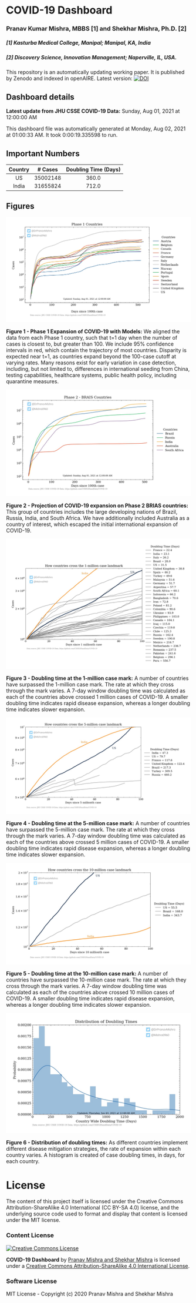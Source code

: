 
COVID-19 Dashboard
==================
  
### Pranav Kumar Mishra, MBBS [1] and Shekhar Mishra, Ph.D. [2]  
##### [1] Kasturba Medical College, Manipal; Manipal, KA, India  
##### [2] Discovery Science, Innovation Management; Naperville, IL, USA.



  
This repository is an automatically updating working paper. It is published by Zenodo and indexed in openAIRE. Latest version: [![DOI](https://zenodo.org/badge/287867933.svg)](https://zenodo.org/badge/latestdoi/287867933)  
## Dashboard details  
**Latest update from JHU CSSE COVID-19 Data:** Sunday, Aug 01, 2021 at 12:00:00 AM

  
This dashboard file was automatically generated at Monday, Aug 02, 2021 at 01:00:33 AM. It took 0:00:19.335598 to run.  
## Important Numbers
  
|Country|# Cases | Doubling Time (Days)  
| :----------:  | :----------:  | :----------:  |  
US |35002148 | 360.0  
India |31655824 | 712.0  

  

  
## Figures

![Phase 1 Countries](https://github.com/pranavmishra90/COVID-19/blob/master/Figures/Phase_1_Countries.jpg) 

**Figure 1 - Phase 1 Expansion of COVID-19 with Models:** We aligned the data from each Phase 1 country, such that t=1 day when the number of cases is closest to, but greater than 100. We include 95% confidence intervals in red, which contain the trajectory of most countries. Disparity is expected near t=1, as countries expand beyond the 100-case cutoff at varying rates. Many reasons exist for early variation in case detection, including, but not limited to, differences in international seeding from China, testing capabilities, healthcare systems, public health policy, including quarantine measures.

![Phase 2 BRIAS Countries](https://github.com/pranavmishra90/COVID-19/blob/master/Figures/Phase_2_BRIAS_Countries.jpg) 

**Figure 2 - Projection of COVID-19 expansion on Phase 2 BRIAS countries:** This group of countries includes the large developing nations of Brazil, Russia, India, and South Africa. We have additionally included Australia as a country of interest, which escaped the initial international expansion of COVID-19.

![Doubling Time when crossing 1M cases](https://github.com/pranavmishra90/COVID-19/blob/master/Figures/Doubling_time_when_crossing_1M_cases.jpg) 

**Figure 3 - Doubling time at the 1-million case mark:** A number of countries have surpassed the 1-million case mark. The rate at which they cross through the mark varies. A 7-day window doubling time was calculated as each of the countries above crossed 1 million cases of COVID-19. A smaller doubling time indicates rapid disease expansion, whereas a longer doubling time indicates slower expansion.

![Doubling Time when crossing 5M cases](https://github.com/pranavmishra90/COVID-19/blob/master/Figures/Doubling_time_when_crossing_5M_cases.jpg) 

**Figure 4 - Doubling time at the 5-million case mark:** A number of countries have surpassed the 5-million case mark. The rate at which they cross through the mark varies. A 7-day window doubling time was calculated as each of the countries above crossed 5 million cases of COVID-19. A smaller doubling time indicates rapid disease expansion, whereas a longer doubling time indicates slower expansion.

![Doubling Time when crossing 10M cases](https://github.com/pranavmishra90/COVID-19/blob/master/Figures/Doubling_time_when_crossing_10M_cases.jpg) 

**Figure 5 - Doubling time at the 10-million case mark:** A number of countries have surpassed the 10-million case mark. The rate at which they cross through the mark varies. A 7-day window doubling time was calculated as each of the countries above crossed 10 million cases of COVID-19. A smaller doubling time indicates rapid disease expansion, whereas a longer doubling time indicates slower expansion.

![Doubling Time Histogram](https://github.com/pranavmishra90/COVID-19/blob/master/Figures/Doubling_time_histogram_(latest).jpg) 

**Figure 6 - Distribution of doubling times:** As different countries implement different disease mitigation strategies, the rate of expansion within each country varies. A histogram is created of case doubling times, in days, for each country.  
# License  
The content of this project itself is licensed under the Creative Commons Attribution-ShareAlike 4.0 International (CC BY-SA 4.0) license, and the underlying source code used to format and display that content is licensed under the MIT license.  
### Content License  

 
  [![Creative Commons License](https://i.creativecommons.org/l/by-sa/4.0/88x31.png)](http://creativecommons.org/licenses/by-sa/4.0/) 
 
 
 <b>COVID-19 Dashboard</b> by [Pranav Mishra and Shekhar Mishra](https://github.com/pranavmishra90/COVID-19) is licensed under a [Creative Commons Attribution-ShareAlike 4.0 International License](http://creativecommons.org/licenses/by-sa/4.0/).  
### Software License  
MIT License - Copyright (c) 2020 Pranav Mishra and Shekhar Mishra